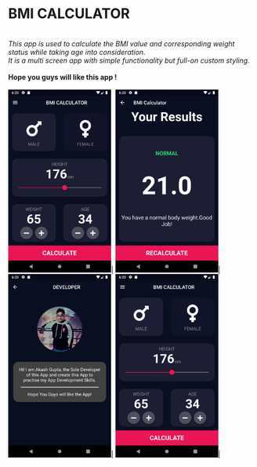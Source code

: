 # BMI CALCULATOR
<br>_This app is used to calculate the BMI value and corresponding weight status while taking age into consideration.<br>
It is a multi screen app with simple functionality but full-on custom styling.<br><br>_
**Hope you guys will like this app !**
<br><br>
<img src="https://github.com/Akash-Gupta-2000/bmiCalculator/blob/master/readme/homePage.png?raw=true" width="210">|
<img src="https://github.com/Akash-Gupta-2000/bmiCalculator/blob/master/readme/resultsPage.png?raw=true" width="210">|
<img src="https://github.com/Akash-Gupta-2000/bmiCalculator/blob/master/readme/devPage.png?raw=true" width="210">|
<img src="https://github.com/Akash-Gupta-2000/bmiCalculator/blob/master/readme/homePage.png?raw=true" width="210">|
